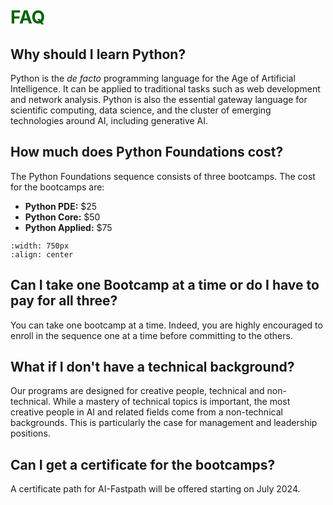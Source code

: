 # <font color = "darkgreen"> FAQ </font>

## Why should I learn Python? 

Python is the *de facto* programming language for the Age of Artificial Intelligence. It can be applied to traditional tasks such as web development and network analysis. Python is also the essential gateway language for scientific computing, data science, and the cluster of emerging technologies around AI, including generative AI.

## How much does Python Foundations cost?

The Python Foundations sequence consists of three bootcamps. The cost for the bootcamps are:

- **Python PDE:** $25
- **Python Core:** $50
- **Python Applied:** $75

```{image} /images/pyfoundbootcamps.png
:width: 750px
:align: center
```

## Can I take one Bootcamp at a time or do I have to pay for all three?

You can take one bootcamp at a time. Indeed, you are highly encouraged to enroll in the sequence one at a time before committing to the others.

## What if I don't have a technical background?

Our programs are designed for creative people, technical and non-technical. While a mastery of technical topics is important, the most creative people in AI and related fields come from a non-technical backgrounds. This is particularly the case for management and leadership positions.

## Can I get a certificate for the bootcamps?

A certificate path for AI-Fastpath will be offered starting on July 2024. 